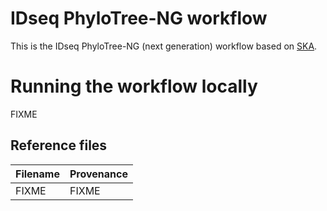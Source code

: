 # IDseq PhyloTree-NG workflow

This is the IDseq PhyloTree-NG (next generation) workflow based on [SKA](https://github.com/simonrharris/SKA).

# Running the workflow locally

FIXME

## Reference files
Filename | Provenance
---------|-----------
FIXME | FIXME
